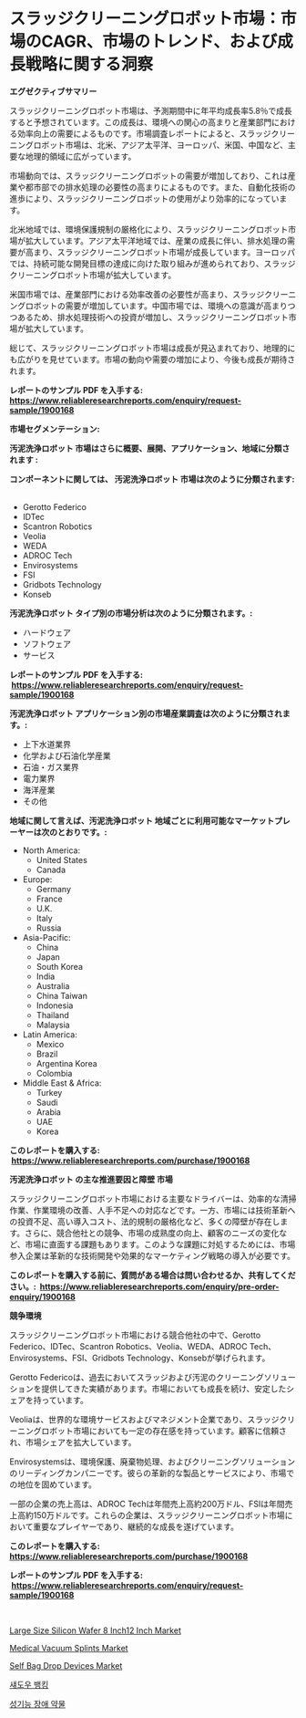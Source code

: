 <p><h1>スラッジクリーニングロボット市場：市場のCAGR、市場のトレンド、および成長戦略に関する洞察</h1></p><p><strong>エグゼクティブサマリー</strong></p>
<p><p>スラッジクリーニングロボット市場は、予測期間中に年平均成長率5.8％で成長すると予想されています。この成長は、環境への関心の高まりと産業部門における効率向上の需要によるものです。市場調査レポートによると、スラッジクリーニングロボット市場は、北米、アジア太平洋、ヨーロッパ、米国、中国など、主要な地理的領域に広がっています。</p><p>市場動向では、スラッジクリーニングロボットの需要が増加しており、これは産業や都市部での排水処理の必要性の高まりによるものです。また、自動化技術の進歩により、スラッジクリーニングロボットの使用がより効率的になっています。</p><p>北米地域では、環境保護規制の厳格化により、スラッジクリーニングロボット市場が拡大しています。アジア太平洋地域では、産業の成長に伴い、排水処理の需要が高まり、スラッジクリーニングロボット市場が成長しています。ヨーロッパでは、持続可能な開発目標の達成に向けた取り組みが進められており、スラッジクリーニングロボット市場が拡大しています。</p><p>米国市場では、産業部門における効率改善の必要性が高まり、スラッジクリーニングロボットの需要が増加しています。中国市場では、環境への意識が高まりつつあるため、排水処理技術への投資が増加し、スラッジクリーニングロボット市場が拡大しています。</p><p>総じて、スラッジクリーニングロボット市場は成長が見込まれており、地理的にも広がりを見せています。市場の動向や需要の増加により、今後も成長が期待されます。</p></p>
<p><strong>レポートのサンプル PDF を入手する: <a href="https://www.reliableresearchreports.com/enquiry/request-sample/1900168">https://www.reliableresearchreports.com/enquiry/request-sample/1900168</a></strong></p>
<p><strong>市場セグメンテーション:</strong></p>
<p><strong> 汚泥洗浄ロボット 市場はさらに概要、展開、アプリケーション、地域に分類されます :</strong></p>
<p><strong>コンポーネントに関しては、 汚泥洗浄ロボット 市場は次のように分類されます: &nbsp;</strong></p>
<p><ul><li>Gerotto Federico</li><li>IDTec</li><li>Scantron Robotics</li><li>Veolia</li><li>WEDA</li><li>ADROC Tech</li><li>Envirosystems</li><li>FSI</li><li>Gridbots Technology</li><li>Konseb</li></ul></p>
<p><strong> 汚泥洗浄ロボット タイプ別の市場分析は次のように分類されます。:</strong></p>
<p><ul><li>ハードウェア</li><li>ソフトウェア</li><li>サービス</li></ul></p>
<p><strong>レポートのサンプル PDF を入手する: &nbsp;<a href="https://www.reliableresearchreports.com/enquiry/request-sample/1900168">https://www.reliableresearchreports.com/enquiry/request-sample/1900168</a></strong></p>
<p><strong> 汚泥洗浄ロボット アプリケーション別の市場産業調査は次のように分類されます。:</strong></p>
<p><ul><li>上下水道業界</li><li>化学および石油化学産業</li><li>石油・ガス業界</li><li>電力業界</li><li>海洋産業</li><li>その他</li></ul></p>
<p><strong>地域に関して言えば、汚泥洗浄ロボット 地域ごとに利用可能なマーケットプレーヤーは次のとおりです。:</strong></p>
<p><ul>
    <li>
        North America:
        <ul>
            <li>United States</li>
            <li>Canada</li>
        </ul>
    </li>
    <li>
        Europe:
        <ul>
            <li>Germany</li>
            <li>France</li>
            <li>U.K.</li>
            <li>Italy</li>
            <li>Russia</li>
        </ul>
    </li>
    <li>
        Asia-Pacific:
        <ul>
            <li>China</li>
            <li>Japan</li>
            <li>South Korea</li>
            <li>India</li>
            <li>Australia</li>
            <li>China Taiwan</li>
            <li>Indonesia</li>
            <li>Thailand</li>
            <li>Malaysia</li>
        </ul>
    </li>
    <li>
        Latin America:
        <ul>
            <li>Mexico</li>
            <li>Brazil</li>
            <li>Argentina Korea</li>
            <li>Colombia</li>
        </ul>
    </li>
    <li>
        Middle East & Africa:
        <ul>
            <li>Turkey</li>
            <li>Saudi</li>
            <li>Arabia</li>
            <li>UAE</li>
            <li>Korea</li>
        </ul>
    </li>
    </ul></p>
<p><strong>このレポートを購入する: &nbsp;<a href="https://www.reliableresearchreports.com/purchase/1900168">https://www.reliableresearchreports.com/purchase/1900168</a></strong></p>
<p><strong>汚泥洗浄ロボット の主な推進要因と障壁 市場</strong></p>
<p><p>スラッジクリーニングロボット市場における主要なドライバーは、効率的な清掃作業、作業環境の改善、人手不足への対応などです。一方、市場には技術革新への投資不足、高い導入コスト、法的規制の厳格化など、多くの障壁が存在します。さらに、競合他社との競争、市場の成熟度の向上、顧客のニーズの変化など、市場に直面する課題もあります。このような課題に対処するためには、市場参入企業は革新的な技術開発や効果的なマーケティング戦略の導入が必要です。</p></p>
<p><strong>このレポートを購入する前に、質問がある場合は問い合わせるか、共有してください。:&nbsp; <a href="https://www.reliableresearchreports.com/enquiry/pre-order-enquiry/1900168">https://www.reliableresearchreports.com/enquiry/pre-order-enquiry/1900168</a></strong></p>
<p><strong>競争環境</strong></p>
<p><p>スラッジクリーニングロボット市場における競合他社の中で、Gerotto Federico、IDTec、Scantron Robotics、Veolia、WEDA、ADROC Tech、Envirosystems、FSI、Gridbots Technology、Konsebが挙げられます。</p><p>Gerotto Federicoは、過去においてスラッジおよび汚泥のクリーニングソリューションを提供してきた実績があります。市場においても成長を続け、安定したシェアを持っています。</p><p>Veoliaは、世界的な環境サービスおよびマネジメント企業であり、スラッジクリーニングロボット市場においても一定の存在感を持っています。顧客に信頼され、市場シェアを拡大しています。</p><p>Envirosystemsは、環境保護、廃棄物処理、およびクリーニングソリューションのリーディングカンパニーです。彼らの革新的な製品とサービスにより、市場での地位を固めています。</p><p>一部の企業の売上高は、ADROC Techは年間売上高約200万ドル、FSIは年間売上高約150万ドルです。これらの企業は、スラッジクリーニングロボット市場において重要なプレイヤーであり、継続的な成長を遂げています。</p></p>
<p><strong>このレポートを購入する: &nbsp; <a href="https://www.reliableresearchreports.com/purchase/1900168">https://www.reliableresearchreports.com/purchase/1900168</a></strong></p>
<p><strong>レポートのサンプル PDF を入手する: &nbsp;<a href="https://www.reliableresearchreports.com/enquiry/request-sample/1900168">https://www.reliableresearchreports.com/enquiry/request-sample/1900168</a></strong><strong></strong></p>
<p>&nbsp;</p>
<p><p><a href="https://github.com/mauripalmi/Market-Research-Report-List-2/blob/main/large-size-silicon-wafer-8-inch12-inch-market.md">Large Size Silicon Wafer 8 Inch12 Inch Market</a></p><p><a href="https://summer-dogwood-3e9.notion.site/Medical-Vacuum-Splints-Market-Analysis-Examines-its-Scope-on-Growth-Opportunities-and-Forecasted-Tr-6a322a8e6cf248499fc50cfae244c689">Medical Vacuum Splints Market</a></p><p><a href="https://lydian-appliance-61d.notion.site/Self-Bag-Drop-Devices-Market-Size-Evaluating-its-Market-Trends-Growth-and-Projections-2024-2031-3cdb103866d34ae28e4062607c90c8df">Self Bag Drop Devices Market</a></p><p><a href="https://github.com/vs019sa3m8x/Market-Research-Report-List-1/blob/main/4852048186405.md">섀도우 뱅킹</a></p><p><a href="https://github.com/lzrvbyqzftro57/Market-Research-Report-List-1/blob/main/7428992186404.md">성기능 장애 약물</a></p></p>